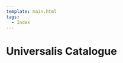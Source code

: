 ```yaml
---
template: main.html
tags:
  - Index
---
```


# Universalis Catalogue

<!-- material/tags { scope: true } -->